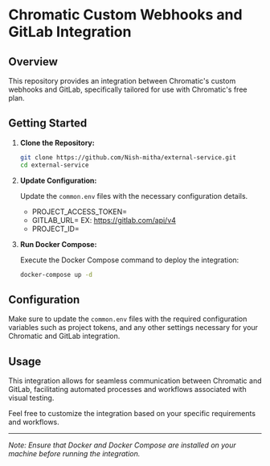 # Chromatic Custom Webhooks and GitLab Integration

## Overview

This repository provides an integration between Chromatic's custom webhooks and GitLab, specifically tailored for use with Chromatic's free plan.

## Getting Started

1. **Clone the Repository:**

    ```bash
    git clone https://github.com/Nish-mitha/external-service.git
    cd external-service
    ```

2. **Update Configuration:**

    Update the `common.env` files with the necessary configuration details.
    - PROJECT_ACCESS_TOKEN=<Gitlab project access token>
    - GITLAB_URL=<Self hosted Gitlab url> EX: https://gitlab.com/api/v4
    - PROJECT_ID=<Your angular project ID>

3. **Run Docker Compose:**

    Execute the Docker Compose command to deploy the integration:

    ```bash
    docker-compose up -d
    ```

## Configuration

Make sure to update the `common.env` files with the required configuration variables such as project tokens, and any other settings necessary for your Chromatic and GitLab integration.

## Usage

This integration allows for seamless communication between Chromatic and GitLab, facilitating automated processes and workflows associated with visual testing.

Feel free to customize the integration based on your specific requirements and workflows.

---

*Note: Ensure that Docker and Docker Compose are installed on your machine before running the integration.*
